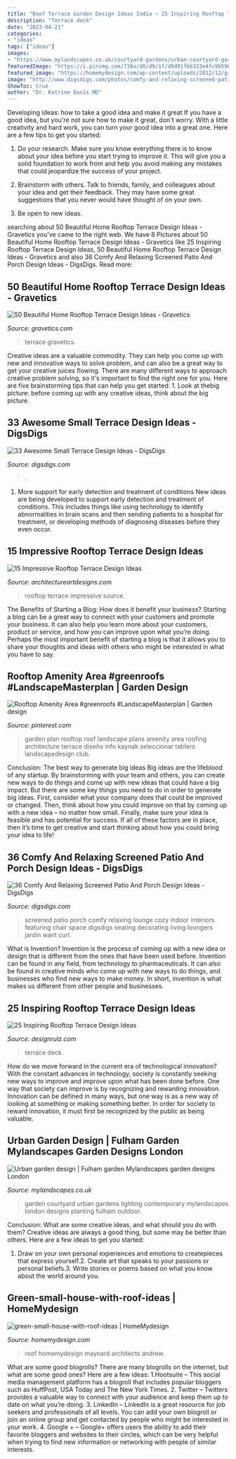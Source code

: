 ```yaml
---
title: "Roof Terrace Garden Design Ideas India ~ 25 Inspiring Rooftop Terrace Design Ideas"
description: "Terrace deck"
date: "2023-04-21"
categories:
- "ideas"
tags: ["ideas"]
images:
- "https://www.mylandscapes.co.uk/courtyard-gardens/urban-courtyard-garden/garden-tiles.jpg"
featuredImage: "https://i.pinimg.com/736x/d8/d9/1f/d8d91fbb323e4fc9b596b527dc47b456.jpg"
featured_image: "https://homemydesign.com/wp-content/uploads/2012/12/green-small-house-with-roof-ideas.jpg"
image: "http://www.digsdigs.com/photos/comfy-and-relaxing-screened-patio-design-ideas-4.jpg"
ShowToc: true
author: "Dr. Katrine Davis MD"
---
```



Developing ideas: how to take a good idea and make it great
If you have a good idea, but you're not sure how to make it great, don't worry. With a little creativity and hard work, you can turn your good idea into a great one.
Here are a few tips to get you started:

1. Do your research. Make sure you know everything there is to know about your idea before you start trying to improve it. This will give you a solid foundation to work from and help you avoid making any mistakes that could jeopardize the success of your project.

2. Brainstorm with others. Talk to friends, family, and colleagues about your idea and get their feedback. They may have some great suggestions that you never would have thought of on your own.

3. Be open to new ideas.

	

		
searching about 50 Beautiful Home Rooftop Terrace Design Ideas - Gravetics you've came to the right web. We have 8 Pictures about 50 Beautiful Home Rooftop Terrace Design Ideas - Gravetics like 25 Inspiring Rooftop Terrace Design Ideas, 50 Beautiful Home Rooftop Terrace Design Ideas - Gravetics and also 36 Comfy And Relaxing Screened Patio And Porch Design Ideas - DigsDigs. Read more:
		
    
## 50 Beautiful Home Rooftop Terrace Design Ideas - Gravetics

<img loading=lazy src="http://www.gravetics.com/wp-content/uploads/2016/12/wooden-arbor-and-yellow-lighting.jpg" onerror="this.onerror=null;this.src='https://tse1.mm.bing.net/th?id=OIP.PJ2uN1Cf8XEEGi9N85aTEAHaH_&amp;pid=15.1';" alt="50 Beautiful Home Rooftop Terrace Design Ideas - Gravetics">

_Source: gravetics.com_

>terrace gravetics. 

	

Creative ideas are a valuable commodity. They can help you come up with new and innovative ways to solve problem, and can also be a great way to get your creative juices flowing. There are many different ways to approach creative problem solving, so it's important to find the right one for you. Here are five brainstorming tips that can help you get started: 1. Look at thebig picture: before coming up with any creative ideas, think about the big picture.

    
## 33 Awesome Small Terrace Design Ideas - DigsDigs

<img loading=lazy src="https://www.digsdigs.com/photos/awesome-small-terrace-design-ideas-31.jpg" onerror="this.onerror=null;this.src='https://tse4.mm.bing.net/th?id=OIP.FeUK1CgTT05BLlysPiYvXgHaJ4&amp;pid=15.1';" alt="33 Awesome Small Terrace Design Ideas - DigsDigs">

_Source: digsdigs.com_

>. 

	

1) More support for early detection and treatment of conditions
New ideas are being developed to support early detection and treatment of conditions. This includes things like using technology to identify abnormalities in brain scans and then sending patients to a hospital for treatment, or developing methods of diagnosing diseases before they even occur.

    
## 15 Impressive Rooftop Terrace Design Ideas

<img loading=lazy src="http://www.architectureartdesigns.com/wp-content/uploads/2015/02/1173-630x420.jpg" onerror="this.onerror=null;this.src='https://tse1.mm.bing.net/th?id=OIP.WfhyxMy596cc2-gn7CdrMQHaE8&amp;pid=15.1';" alt="15 Impressive Rooftop Terrace Design Ideas">

_Source: architectureartdesigns.com_

>rooftop terrace impressive source. 

	

The Benefits of Starting a Blog: How does it benefit your business?
Starting a blog can be a great way to connect with your customers and promote your business. It can also help you learn more about your customers, product or service, and how you can improve upon what you’re doing. Perhaps the most important benefit of starting a blog is that it allows you to share your thoughts and ideas with others who might be interested in what you have to say.

    
## Rooftop Amenity Area #greenroofs #LandscapeMasterplan | Garden Design

<img loading=lazy src="https://i.pinimg.com/736x/d8/d9/1f/d8d91fbb323e4fc9b596b527dc47b456.jpg" onerror="this.onerror=null;this.src='https://tse1.mm.bing.net/th?id=OIP.JN-ifMRrvyV93LXlgkb4fAAAAA&amp;pid=15.1';" alt="Rooftop Amenity Area #greenroofs #LandscapeMasterplan | Garden design">

_Source: pinterest.com_

>garden plan rooftop roof landscape plans amenity area roofing architecture terrace diseño info kaynak seleccionar tablero landscapedesign club. 

	

Conclusion: The best way to generate big ideas
Big ideas are the lifeblood of any startup. By brainstorming with your team and others, you can create new ways to do things and come up with new ideas that could have a big impact. But there are some key things you need to do in order to generate big ideas. First, consider what your company does that could be improved or changed. Then, think about how you could improve on that by coming up with a new idea – no matter how small. Finally, make sure your idea is feasible and has potential for success. If all of these factors are in place, then it’s time to get creative and start thinking about how you could bring your idea to life!

    
## 36 Comfy And Relaxing Screened Patio And Porch Design Ideas - DigsDigs

<img loading=lazy src="http://www.digsdigs.com/photos/comfy-and-relaxing-screened-patio-design-ideas-4.jpg" onerror="this.onerror=null;this.src='https://tse3.mm.bing.net/th?id=OIP.GItrUKTTO2cmAOs4D37q8QHaJo&amp;pid=15.1';" alt="36 Comfy And Relaxing Screened Patio And Porch Design Ideas - DigsDigs">

_Source: digsdigs.com_

>screened patio porch comfy relaxing lounge cozy indoor interiors featuring chair space digsdigs seating decorating living loungers jardin want curl. 

	

What is Invention?
Invention is the process of coming up with a new idea or design that is different from the ones that have been used before. Invention can be found in any field, from technology to pharmaceuticals. It can also be found in creative minds who come up with new ways to do things, and businesses who find new ways to make money. In short, invention is what makes us different from other people and businesses.

    
## 25 Inspiring Rooftop Terrace Design Ideas

<img loading=lazy src="https://cdn.designrulz.com/wp-content/uploads/2015/05/designrulz-rooftop-deck-24.jpg" onerror="this.onerror=null;this.src='https://tse4.mm.bing.net/th?id=OIP.tRJ9j71nEVFr8WLPLeBq7gHaLH&amp;pid=15.1';" alt="25 Inspiring Rooftop Terrace Design Ideas">

_Source: designrulz.com_

>terrace deck. 

	

How do we move forward in the current era of technological innovation? With the constant advances in technology, society is constantly seeking new ways to improve and improve upon what has been done before. One way that society can improve is by recognizing and rewarding innovation. Innovation can be defined in many ways, but one way is as a new way of looking at something or making something better. In order for society to reward innovation, it must first be recognized by the public as being valuable.

    
## Urban Garden Design | Fulham Garden Mylandscapes Garden Designs London

<img loading=lazy src="https://www.mylandscapes.co.uk/courtyard-gardens/urban-courtyard-garden/garden-tiles.jpg" onerror="this.onerror=null;this.src='https://tse1.mm.bing.net/th?id=OIP.15GymkRzGnzuYA5fCg3-ywHaEo&amp;pid=15.1';" alt="Urban garden design | Fulham garden Mylandscapes garden designs London">

_Source: mylandscapes.co.uk_

>garden courtyard urban gardens lighting contemporary mylandscapes london designs planting fulham outdoor. 

	

Conclusion: What are some creative ideas, and what should you do with them?
Creative ideas are always a good thing, but some may be better than others. Here are a few ideas to get you started: 
1. Draw on your own personal experiences and emotions to createpieces that express yourself.2. Create art that speaks to your passions or personal beliefs.3. Write stories or poems based on what you know about the world around you.
    
## Green-small-house-with-roof-ideas | HomeMydesign

<img loading=lazy src="https://homemydesign.com/wp-content/uploads/2012/12/green-small-house-with-roof-ideas.jpg" onerror="this.onerror=null;this.src='https://tse4.mm.bing.net/th?id=OIP.W3LFABj8_K_sua1JdKt4AQHaKQ&amp;pid=15.1';" alt="green-small-house-with-roof-ideas | HomeMydesign">

_Source: homemydesign.com_

>roof homemydesign maynard architects andrew. 

	

What are some good blogrolls?
There are many blogrolls on the internet, but what are some good ones? Here are a few ideas: 1.Hootsuite – This social media management platform has a blogroll that includes popular bloggers such as HuffPost, USA Today and The New York Times. 
2. Twitter – Twitters provides a valuable way to connect with your audience and keep them up to date on what you’re doing. 
3. LinkedIn – LinkedIn is a great resource for job seekers and professionals of all levels. You can add your own blogroll or join an online group and get contacted by people who might be interested in your work. 
4. Google + – Google+ offers users the ability to add their favorite bloggers and websites to their circles, which can be very helpful when trying to find new information or networking with people of similar interests.

